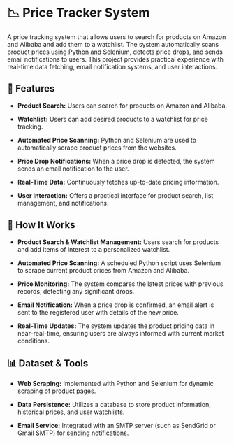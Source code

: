 # 📉 Price Tracker System
A price tracking system that allows users to search for products on Amazon and Alibaba and add them to a watchlist. The system automatically scans product prices using Python and Selenium, detects price drops, and sends email notifications to users. This project provides practical experience with real-time data fetching, email notification systems, and user interactions.

## 📌 Features

- **Product Search:**
Users can search for products on Amazon and Alibaba.

- **Watchlist:**
Users can add desired products to a watchlist for price tracking.

- **Automated Price Scanning:**
Python and Selenium are used to automatically scrape product prices from the websites.

- **Price Drop Notifications:**
When a price drop is detected, the system sends an email notification to the user.

- **Real-Time Data:**
Continuously fetches up-to-date pricing information.

- **User Interaction:**
Offers a practical interface for product search, list management, and notifications.

## 🧠 How It Works
- **Product Search & Watchlist Management:**
Users search for products and add items of interest to a personalized watchlist.

- **Automated Price Scanning:**
A scheduled Python script uses Selenium to scrape current product prices from Amazon and Alibaba.

- **Price Monitoring:**
The system compares the latest prices with previous records, detecting any significant drops.

- **Email Notification:**
When a price drop is confirmed, an email alert is sent to the registered user with details of the new price.

- **Real-Time Updates:**
The system updates the product pricing data in near-real-time, ensuring users are always informed with current market conditions.

## 📊 Dataset & Tools
- **Web Scraping:**
Implemented with Python and Selenium for dynamic scraping of product pages.

- **Data Persistence:**
Utilizes a database to store product information, historical prices, and user watchlists.

- **Email Service:**
Integrated with an SMTP server (such as SendGrid or Gmail SMTP) for sending notifications.


